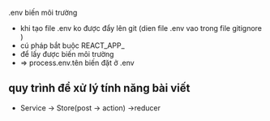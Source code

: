 .env  biến môi trường 
* khi tạo file .env ko được đẩy lên git (dien file .env vao trong file gitignore )
* cú pháp bắt buộc REACT_APP_ 
* để lấy được biến môi trường 
* => process.env.tên biến đặt ở .env 

## quy trình để xử lý tính năng bài viết 
* Service -> Store(post -> action) ->reducer
